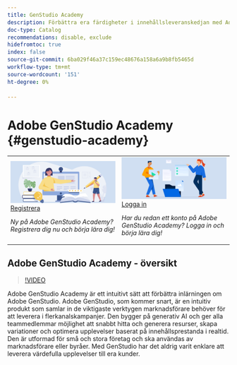 ```yaml
---
title: GenStudio Academy
description: Förbättra era färdigheter i innehållsleveranskedjan med Adobe GenStudio Academy
doc-type: Catalog
recommendations: disable, exclude
hidefromtoc: true
index: false
source-git-commit: 6ba029f46a37c159ec48676a158a6a9b8fb5465d
workflow-type: tm+mt
source-wordcount: '151'
ht-degree: 0%

---
```



# Adobe GenStudio Academy {#genstudio-academy}

<table>
<tr>
  <td>
    <a href="https://learningmanager.adobe.com/accountiplogin?ipId=16970&amp;accesskey=c4988oojirhb5">
      <img alt="Anmäl dig till Adobe GenStudio Academy" src="/help/assets/card-create-assets.png" />
    </a>
    <div>
      <a href="https://learningmanager.adobe.com/accountiplogin?ipId=16970&amp;accesskey=c4988oojirhb5">
    Registrera
    </a>
    </div>
    <p>
    <em>Ny på Adobe GenStudio Academy? Registrera dig nu och börja lära dig!</em>
    <p>
  </td>
  <td>
    <a href="https://genstudioacademy.adobelearningmanager.com/">
    <img alt="Logga in på Adobe GenStudio Academy" src="/help/assets/card-manage-content.png" />
    </a>
    <div>
    <a href="https://genstudioacademy.adobelearningmanager.com/">
    Logga in
    </a>
    </div>
    <p>
    <em>Har du redan ett konto på Adobe GenStudio Academy? Logga in och börja lära dig!</em>
    </p>
  </td>
</tr>
</table>


## Adobe GenStudio Academy - översikt

>[!VIDEO](https://video.tv.adobe.com/v/3434938?autoplay=true&end=replay)

Adobe GenStudio Academy är ett intuitivt sätt att förbättra inlärningen om Adobe GenStudio. Adobe GenStudio, som kommer snart, är en intuitiv produkt som samlar in de viktigaste verktygen marknadsförare behöver för att leverera i flerkanalskampanjer. Den bygger på generativ AI och ger alla teammedlemmar möjlighet att snabbt hitta och generera resurser, skapa variationer och optimera upplevelser baserat på innehållsprestanda i realtid. Den är utformad för små och stora företag och ska användas av marknadsförare eller byråer. Med GenStudio har det aldrig varit enklare att leverera värdefulla upplevelser till era kunder.
